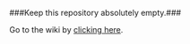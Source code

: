 ###Keep this repository absolutely empty.###

Go to the wiki by [clicking here](https://github.com/HBHRP/_wiki/wiki).